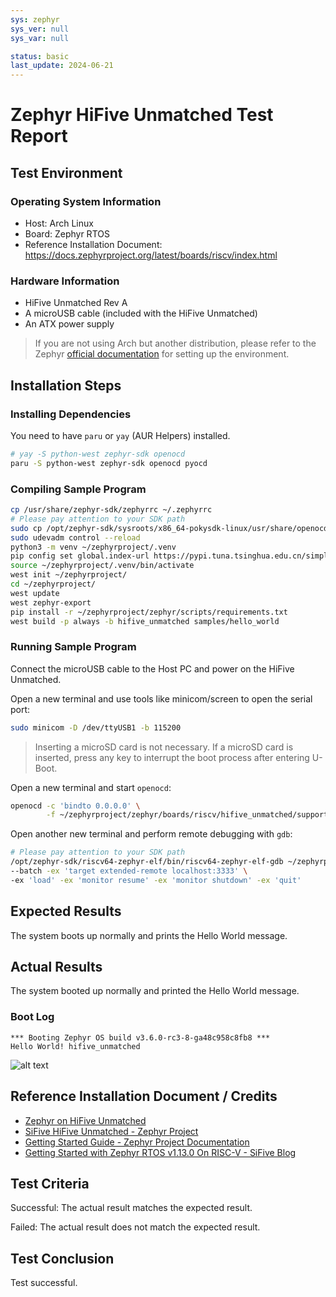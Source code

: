 ```yaml
---
sys: zephyr
sys_ver: null
sys_var: null

status: basic
last_update: 2024-06-21
---
```


# Zephyr HiFive Unmatched Test Report

## Test Environment

### Operating System Information

- Host: Arch Linux
- Board: Zephyr RTOS
- Reference Installation Document: https://docs.zephyrproject.org/latest/boards/riscv/index.html

### Hardware Information

- HiFive Unmatched Rev A
- A microUSB cable (included with the HiFive Unmatched)
- An ATX power supply

> If you are not using Arch but another distribution, please refer to the Zephyr [official documentation](https://docs.zephyrproject.org/latest/develop/getting_started/index.html) for setting up the environment.

## Installation Steps

### Installing Dependencies

You need to have `paru` or `yay` (AUR Helpers) installed.

```bash
# yay -S python-west zephyr-sdk openocd
paru -S python-west zephyr-sdk openocd pyocd
```

### Compiling Sample Program

```bash
cp /usr/share/zephyr-sdk/zephyrrc ~/.zephyrrc
# Please pay attention to your SDK path
sudo cp /opt/zephyr-sdk/sysroots/x86_64-pokysdk-linux/usr/share/openocd/contrib/60-openocd.rules /etc/udev/rules.d/
sudo udevadm control --reload
python3 -m venv ~/zephyrproject/.venv
pip config set global.index-url https://pypi.tuna.tsinghua.edu.cn/simple
source ~/zephyrproject/.venv/bin/activate
west init ~/zephyrproject/
cd ~/zephyrproject/
west update
west zephyr-export
pip install -r ~/zephyrproject/zephyr/scripts/requirements.txt
west build -p always -b hifive_unmatched samples/hello_world
```

### Running Sample Program

Connect the microUSB cable to the Host PC and power on the HiFive Unmatched.

Open a new terminal and use tools like minicom/screen to open the serial port:

```bash
sudo minicom -D /dev/ttyUSB1 -b 115200
```

> Inserting a microSD card is not necessary. If a microSD card is inserted, press any key to interrupt the boot process after entering U-Boot.

Open a new terminal and start `openocd`:

```bash
openocd -c 'bindto 0.0.0.0' \
        -f ~/zephyrproject/zephyr/boards/riscv/hifive_unmatched/support/openocd_hifive_unmatched.cfg
```

Open another new terminal and perform remote debugging with `gdb`:

```bash
# Please pay attention to your SDK path
/opt/zephyr-sdk/riscv64-zephyr-elf/bin/riscv64-zephyr-elf-gdb ~/zephyrproject/zephyr/build/zephyr/zephyr.elf \
--batch -ex 'target extended-remote localhost:3333' \
-ex 'load' -ex 'monitor resume' -ex 'monitor shutdown' -ex 'quit'
```

## Expected Results

The system boots up normally and prints the Hello World message.

## Actual Results

The system booted up normally and printed the Hello World message.

### Boot Log

```log
*** Booting Zephyr OS build v3.6.0-rc3-8-ga48c958c8fb8 ***
Hello World! hifive_unmatched
```

![alt text](image.png)

## Reference Installation Document / Credits

- [Zephyr on HiFive Unmatched](https://github.com/KevinMX/PLCT-Tarsier-Works/blob/main/misc/month10/Zephyr_Unmatched.md)
- [SiFive HiFive Unmatched - Zephyr Project](https://docs.zephyrproject.org/latest/boards/riscv/hifive_unmatched/doc/index.html)
- [Getting Started Guide - Zephyr Project Documentation](https://docs.zephyrproject.org/latest/develop/getting_started/index.html)
- [Getting Started with Zephyr RTOS v1.13.0 On RISC-V - SiFive Blog](https://www.sifive.cn/blog/getting-started-with-zephyr-rtos-v1.13.0-on-risc-v)

## Test Criteria

Successful: The actual result matches the expected result.

Failed: The actual result does not match the expected result.

## Test Conclusion

Test successful.
